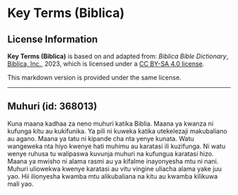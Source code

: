 # Key Terms (Biblica)

## License Information

**Key Terms (Biblica)** is based on and adapted from: _Biblica Bible Dictionary_, [Biblica, Inc.](https://www.biblica.com/), 2023, which is licensed under a [CC BY-SA 4.0 license](https://creativecommons.org/licenses/by-sa/4.0/legalcode.en).

This markdown version is provided under the same license.



--------------------------------

## Muhuri (id: 368013)

Kuna maana kadhaa za neno muhuri katika Biblia. Maana ya kwanza ni kufunga kitu au kukifunika. Ya pili ni kuweka katika utekelezaji makubaliano au agano. Maana ya tatu ni kipande cha nta yenye kunata. Watu wangeweka nta hiyo kwenye hati muhimu au karatasi ili kuzifunga. Ni watu wenye ruhusa tu walipaswa kuvunja muhuri na kufungua karatasi hizo. Maana ya mwisho ni alama rasmi au ya kifalme inayonyesha mtu ni nani. Muhuri uliowekwa kwenye karatasi au vitu vingine uliacha alama yake juu yao. Hii ilionyesha kwamba mtu alikubaliana na kitu au kwamba kilikuwa mali yao.


